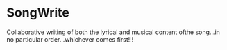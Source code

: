 # SongWrite
Collaborative writing of both the lyrical and musical content ofthe song...in no particular order...whichever comes first!!!
